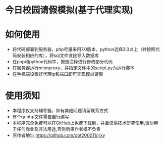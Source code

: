 # 今日校园请假模拟(基于代理实现)

# 如何使用
- 将代码部署到服务器，php尽量采用7.0版本，python选择3.0以上（并按照代码安装相应的库），将sql文件直接导入数据库
- 在php和python代码中，按照注释进行修改部分代码
- 在服务器运行mitmproxy，并指定文件中的script.py为运行脚本
- 在手机端设置好代理ip和端口即可实现模拟请假


# 使用须知
- 本程序仅支持辅导猫，如有其他问题请留联系方式
- 有个qr.php文件需要自行编写
- 本程序完全免费可以在GitHub上免费下载到，并且仅供技术研究使用,请勿用于任何商业及非法用途,否则后果作者概不负责
- 原作者地址:https://github.com/obt200011/jrxy
